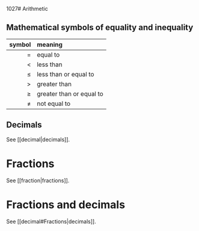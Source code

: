 
1027# Arithmetic
## Mathematical symbols of equality and inequality
|  symbol | meaning                  |
| ------: | :----------------------- |
|     $=$ | equal to                 |
|   $\lt$ | less than                |
|   $\le$ | less than or equal to    |
|   $\gt$ | greater than             |
|   $\ge$ | greater than or equal to |
| $\not=$ | not equal to             |
## Decimals
See [[decimal|decimals]].
# Fractions
See [[fraction|fractions]].
# Fractions and decimals
See [[decimal#Fractions|decimals]].